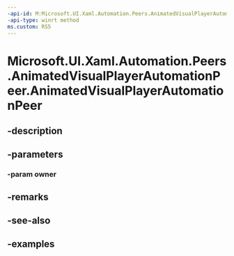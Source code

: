 ```yaml
---
-api-id: M:Microsoft.UI.Xaml.Automation.Peers.AnimatedVisualPlayerAutomationPeer.#ctor(Microsoft.UI.Xaml.Controls.AnimatedVisualPlayer)
-api-type: winrt method
ms.custom: RS5
---
```


<!-- Method syntax.
public AnimatedVisualPlayerAutomationPeer.AnimatedVisualPlayerAutomationPeer(AnimatedVisualPlayer owner)
-->

# Microsoft.UI.Xaml.Automation.Peers.AnimatedVisualPlayerAutomationPeer.AnimatedVisualPlayerAutomationPeer

## -description

## -parameters
### -param owner

## -remarks

## -see-also

## -examples

